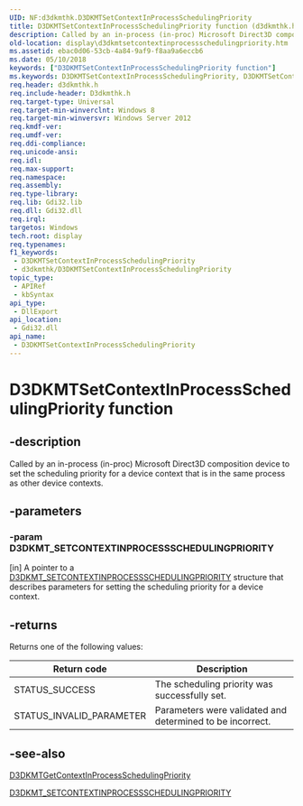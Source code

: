 ```yaml
---
UID: NF:d3dkmthk.D3DKMTSetContextInProcessSchedulingPriority
title: D3DKMTSetContextInProcessSchedulingPriority function (d3dkmthk.h)
description: Called by an in-process (in-proc) Microsoft Direct3D composition device to set the scheduling priority for a device context that is in the same process as other device contexts.
old-location: display\d3dkmtsetcontextinprocessschedulingpriority.htm
ms.assetid: ebac0d06-53cb-4a84-9af9-f8aa9a6eccb6
ms.date: 05/10/2018
keywords: ["D3DKMTSetContextInProcessSchedulingPriority function"]
ms.keywords: D3DKMTSetContextInProcessSchedulingPriority, D3DKMTSetContextInProcessSchedulingPriority function [Display Devices], d3dkmthk/D3DKMTSetContextInProcessSchedulingPriority, display.d3dkmtsetcontextinprocessschedulingpriority
req.header: d3dkmthk.h
req.include-header: D3dkmthk.h
req.target-type: Universal
req.target-min-winverclnt: Windows 8
req.target-min-winversvr: Windows Server 2012
req.kmdf-ver: 
req.umdf-ver: 
req.ddi-compliance: 
req.unicode-ansi: 
req.idl: 
req.max-support: 
req.namespace: 
req.assembly: 
req.type-library: 
req.lib: Gdi32.lib
req.dll: Gdi32.dll
req.irql: 
targetos: Windows
tech.root: display
req.typenames: 
f1_keywords:
 - D3DKMTSetContextInProcessSchedulingPriority
 - d3dkmthk/D3DKMTSetContextInProcessSchedulingPriority
topic_type:
 - APIRef
 - kbSyntax
api_type:
 - DllExport
api_location:
 - Gdi32.dll
api_name:
 - D3DKMTSetContextInProcessSchedulingPriority
---
```


# D3DKMTSetContextInProcessSchedulingPriority function


## -description

Called by an in-process (in-proc) Microsoft Direct3D composition device to set the scheduling priority for a device context that is in the same process as other device contexts.

## -parameters

### -param D3DKMT_SETCONTEXTINPROCESSSCHEDULINGPRIORITY

[in] A pointer to a <a href="/windows-hardware/drivers/ddi/d3dkmthk/ns-d3dkmthk-_d3dkmt_setcontextinprocessschedulingpriority">D3DKMT_SETCONTEXTINPROCESSSCHEDULINGPRIORITY</a> structure that describes parameters for setting the scheduling priority for a device context.

## -returns

Returns one of the following values:

|Return code|Description|
|--- |--- |
|STATUS_SUCCESS|The scheduling priority was successfully set.|
|STATUS_INVALID_PARAMETER|Parameters were validated and determined to be incorrect.|

## -see-also

<a href="/windows-hardware/drivers/ddi/d3dkmthk/nf-d3dkmthk-d3dkmtgetcontextinprocessschedulingpriority">D3DKMTGetContextInProcessSchedulingPriority</a>

<a href="/windows-hardware/drivers/ddi/d3dkmthk/ns-d3dkmthk-_d3dkmt_setcontextinprocessschedulingpriority">D3DKMT_SETCONTEXTINPROCESSSCHEDULINGPRIORITY</a>
